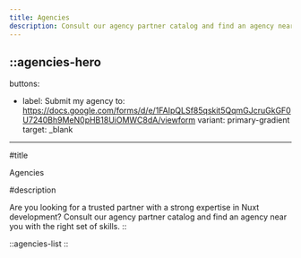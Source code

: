 ```yaml
---
title: Agencies
description: Consult our agency partner catalog and find an agency near you with the right set of skills.
---
```


::agencies-hero
---
buttons:
  - label: Submit my agency
    to: https://docs.google.com/forms/d/e/1FAIpQLSf85qskit5QqmGJcruGkGF0U7240Bh9MeN0pHB18UiOMWC8dA/viewform
    variant: primary-gradient
    target: _blank
---
#title

Agencies

#description

Are you looking for a trusted partner with a strong expertise in Nuxt development? Consult our agency partner catalog and find an agency near you with the right set of skills.
::

::agencies-list
::
